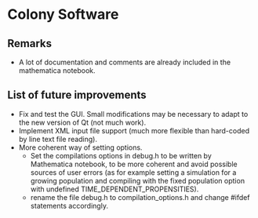 # Colony Software

## Remarks

- A lot of documentation and comments are already included in the mathematica notebook.

## List of future improvements

- Fix and test the GUI. Small modifications may be necessary to adapt to the new version of Qt (not much work).
- Implement XML input file support (much more flexible than hard-coded by line text file reading).
- More coherent way of setting options.
    - Set the compilations options in debug.h to be written by Mathematica notebook, to be more coherent and avoid possible sources of user errors (as for example setting a simulation for a growing population and compiling with the fixed population option with undefined TIME_DEPENDENT_PROPENSITIES).
    - rename the file debug.h to compilation_options.h and change \#ifdef statements accordingly.